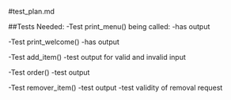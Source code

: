 #test_plan.md

##Tests Needed:
-Test print_menu() being called:
    -has output

-Test print_welcome()
    -has output

-Test add_item()
    -test output for valid and invalid input

-Test order()
    -test output

-Test remover_item()
    -test output
    -test validity of removal request